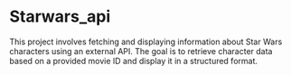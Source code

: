 # Starwars_api

This project involves fetching and displaying information about Star Wars characters using an external API. The goal is to retrieve character data based on a provided movie ID and display it in a structured format.
